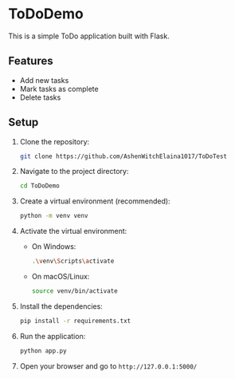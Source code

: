 # ToDoDemo

This is a simple ToDo application built with Flask.

## Features

- Add new tasks
- Mark tasks as complete
- Delete tasks

## Setup

1. Clone the repository:

   ```bash
   git clone https://github.com/AshenWitchElaina1017/ToDoTest
   ```

2. Navigate to the project directory:

   ```bash
   cd ToDoDemo
   ```

3. Create a virtual environment (recommended):

   ```bash
   python -m venv venv
   ```

4. Activate the virtual environment:

   - On Windows:

     ```bash
     .\venv\Scripts\activate
     ```

   - On macOS/Linux:

     ```bash
     source venv/bin/activate
     ```

5. Install the dependencies:

   ```bash
   pip install -r requirements.txt
   ```

6. Run the application:

   ```bash
   python app.py
   ```

7. Open your browser and go to `http://127.0.0.1:5000/`
